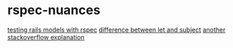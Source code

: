 # rspec-nuances

[testing rails models with rspec](https://semaphoreci.com/community/tutorials/how-to-test-rails-models-with-rspec)
[difference between let and subject](https://github.com/reachlocal/rspec-style-guide/issues/6)
[another stackoverflow explanation](https://stackoverflow.com/questions/38437162/whats-the-difference-between-rspecs-subject-and-let-when-should-they-be-used)
